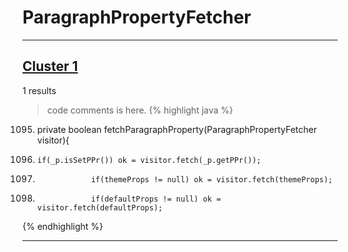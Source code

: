 # ParagraphPropertyFetcher

***

## [Cluster 1](./1)
1 results
> code comments is here.
{% highlight java %}
1095. private boolean fetchParagraphProperty(ParagraphPropertyFetcher visitor){
1098.     if(_p.isSetPPr()) ok = visitor.fetch(_p.getPPr());
1109.                 if(themeProps != null) ok = visitor.fetch(themeProps);
1115.                 if(defaultProps != null) ok = visitor.fetch(defaultProps);
{% endhighlight %}

***

